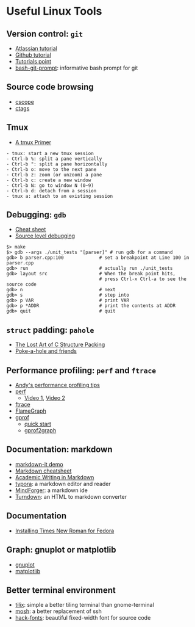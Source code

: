 # Useful Linux Tools

## Version control: `git`
- [Atlassian tutorial](https://www.atlassian.com/git/tutorials)
- [Github tutorial](https://try.github.io/)
- [Tutorials point](https://www.tutorialspoint.com/git/index.htm)
- [bash-git-prompt](https://github.com/magicmonty/bash-git-prompt):
  informative bash prompt for git

## Source code browsing
- [cscope](https://courses.cs.washington.edu/courses/cse451/12sp/tutorials/tutorial_cscope.html)
- [ctags](https://courses.cs.washington.edu/courses/cse451/10au/tutorials/tutorial_ctags.html)

## Tmux
- [A tmux Primer](https://danielmiessler.com/study/tmux/)

```
- tmux: start a new tmux session
- Ctrl-b %: split a pane vertically
- Ctrl-b ": split a pane horizontally
- Ctrl-b o: move to the next pane
- Ctrl-b z: zoom (or unzoom) a pane
- Ctrl-b c: create a new window
- Ctrl-b N: go to window N (0~9)
- Ctrl-b d: detach from a session
- tmux a: attach to an existing session
```

## Debugging: `gdb`
- [Cheat sheet](https://cs.brown.edu/courses/cs033/docs/guides/gdb.pdf)
- [Source level debugging](https://sourceware.org/gdb/onlinedocs/gdb/TUI-Commands.html)

```{.sh}
$> make
$> gdb --args ./unit_tests "[parser]" # run gdb for a command
gdb> b parser.cpp:100             # set a breakpoint at Line 100 in parser.cpp
gdb> run                          # actually run ./unit_tests
gdb> layout src                   # When the break point hits,
                                  # press Ctrl-x Ctrl-a to see the source code
gdb> n                            # next
gdb> s                            # step into
gdb> p VAR                        # print VAR
gdb> p *ADDR                      # print the contents at ADDR
gdb> quit                         # quit
```

## `struct` padding: `pahole`
- [The Lost Art of C Structure Packing](http://www.catb.org/esr/structure-packing/)
- [Poke-a-hole and friends](https://lwn.net/Articles/335942/)

## Performance profiling: `perf` and `ftrace`
- [Andy's performance profiling tips](https://youtu.be/unJcuufh--g?list=PLSE8ODhjZXjYplQRUlrgQKwIAV3es0U6t&t=3290)
- [perf](http://www.brendangregg.com/perf.html)
	- [Video 1](https://www.youtube.com/watch?v=FJW8nGV4jxY), [Video 2](https://www.youtube.com/watch?v=zrr2nUln9Kk)
- [ftrace](https://github.com/brendangregg/perf-tools)
- [FlameGraph](https://www.usenix.org/conference/atc17/program/presentation/gregg-flame)
- [gprof](https://sourceware.org/binutils/docs/gprof/)
	- [quick start](https://web.eecs.umich.edu/~sugih/pointers/gprof_quick.html)
	- [gprof2graph](https://github.com/jrfonseca/gprof2dot)

## Documentation: markdown
- [markdown-it demo](https://markdown-it.github.io/)
- [Markdown cheatsheet](https://github.com/adam-p/markdown-here/wiki/Markdown-Cheatsheet)
- [Academic Writing in Markdown](https://www.youtube.com/watch?v=hpAJMSS8pvs)
- [typora](https://typora.io/): a markdown editor and reader
- [MindForger](https://www.mindforger.com/): a markdown ide
- [Turndown](https://github.com/domchristie/turndown): an HTML to markdown converter

## Documentation
- [Installing Times New Roman for Fedora](http://mscorefonts2.sourceforge.net/)

## Graph: gnuplot or matplotlib
- [gnuplot](http://www.gnuplot.info/)
- [matplotlib](https://matplotlib.org/)


## Better terminal environment
- [tilix](https://gnunn1.github.io/tilix-web/): simple a better tiling
  terminal than gnome-terminal
- [mosh](https://mosh.org/): a better replacement of ssh
- [hack-fonts](https://github.com/source-foundry/Hack): beautiful
  fixed-width font for source code

